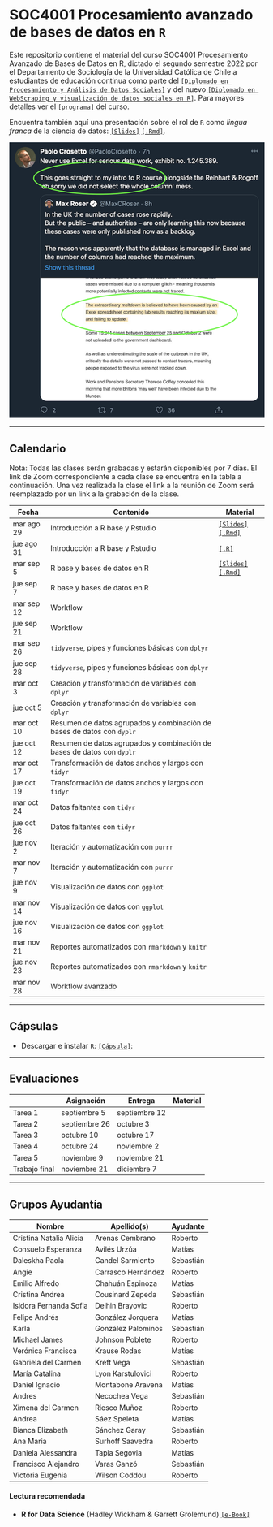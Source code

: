 # SOC4001 Procesamiento avanzado de bases de datos en `R`
Este repositorio contiene el material del curso SOC4001 Procesamiento Avanzado de Bases de Datos en R, dictado el segundo semestre 2022 por el Departamento de Sociología de la Universidad Católica de Chile a estudiantes de educación continua como parte del [`[Diplomado en Procesamiento y Análisis de Datos Sociales]`](https://educacioncontinua.uc.cl/41343-ficha-diplomado-en-procesamiento-y-analisis-de-datos-sociales) y del nuevo [`[Diplomado en WebScraping y visualización de datos sociales en R]`](https://educacioncontinua.uc.cl/programas/diplomado-en-webscraping-y-visualizacion-de-datos-sociales-en-r/). Para mayores detalles ver el [`[programa]`](files/syllabus_soc4001.pdf) del curso.

Encuentra también aquí una presentación sobre el rol de `R` como *lingua franca* de la ciencia de datos: [`[Slides]`](https://mebucca.github.io/dar_soc4001/slides/presentation/presentation#1) [`[.Rmd]`](slides/presentation/presentation.Rmd). 


![useR](files/useR.png)

---
## Calendario

Nota: Todas las clases serán grabadas y estarán disponibles por 7 días. El link de Zoom correspondiente a cada clase se encuentra en la tabla a continuación. Una vez realizada la clase el link a la reunión de Zoom será reemplazado por un link a la grabación de la clase. 


| Fecha             | Contenido                                                      | Material                                                                                                                                                  |
|-------------------|---------------------------------------------------------------|----------------------------------------------------------------------------------------------------------------------------------------------------------|
| mar ago 29        | Introducción a R base y Rstudio                               | [`[Slides]`](https://mebucca.github.io/dar_soc4001/slides/class_1/class_1#1) [`[.Rmd]`](slides/class_1/class_1.Rmd)                                        |
| jue ago 31        | Introducción a R base y Rstudio                               |  [`[.R]`](slides/class_1/class_1.R)                                            |
| mar sep 5         | R base y bases de datos en R                                  | [`[Slides]`](https://mebucca.github.io/dar_soc4001/slides/class_2/class_2#1) [`[.Rmd]`](slides/class_2/class_2.Rmd)                                                                                                                                                         |
| jue sep 7         | R base y bases de datos en R                                  |                                                                                                                                                          |
| mar sep 12        | Workflow                                                      |                                                                                                                                                          |
| jue sep 21        | Workflow                                                      |                                                                                                                                                          |
| mar sep 26        | `tidyverse`, pipes y funciones básicas con `dplyr`            |                                                                                                                                                          |
| jue sep 28        | `tidyverse`, pipes y funciones básicas con `dplyr`            |                                                                                                                                                          |
| mar oct 3         | Creación y transformación de variables con `dplyr`            |                                                                                                                                                          |
| jue oct 5         | Creación y transformación de variables con `dplyr`            |                                                                                                                                                          |
| mar oct 10        | Resumen de datos agrupados y combinación de bases de datos con `dyplr` |                                                                                                                                                          |
| jue oct 12        | Resumen de datos agrupados y combinación de bases de datos con `dyplr` |                                                                                                                                                          |
| mar oct 17        | Transformación de datos anchos y largos con `tidyr`           |                                                                                                                                                          |
| jue oct 19        | Transformación de datos anchos y largos con `tidyr`           |                                                                                                                                                          |
| mar oct 24        | Datos faltantes con `tidyr`                                   |                                                                                                                                                          |
| jue oct 26        | Datos faltantes con `tidyr`                                   |                                                                                                                                                          |
| jue nov 2         | Iteración y automatización con `purrr`                        |                                                                                                                                                          |
| mar nov 7         | Iteración y automatización con `purrr`                        |                                                                                                                                                          |
| jue nov 9         | Visualización de datos con `ggplot`                           |                                                                                                                                                          |
| mar nov 14        | Visualización de datos con `ggplot`                           |                                                                                                                                                          |
| jue nov 16        | Visualización de datos con `ggplot`                           |                                                                                                                                                          |
| mar nov 21        | Reportes automatizados con `rmarkdown` y `knitr`              |                                                                                                                                                          |
| jue nov 23        | Reportes automatizados con `rmarkdown` y `knitr`              |                                                                                                                                                          |
| mar nov 28        | Workflow avanzado                                             |                                                                                                                                                          |



---
## Cápsulas

- Descargar e instalar `R`: [`[Cápsula]`](): 


---
## Evaluaciones 

|                | Asignación   | Entrega       | Material |
|----------------|--------------|---------------|----------|
| Tarea 1        | septiembre 5 | septiembre 12 |          |
| Tarea 2        | septiembre 26| octubre 3     |          |
| Tarea 3        | octubre 10   | octubre 17    |          |
| Tarea 4        | octubre 24   | noviembre 2   |          |
| Tarea 5        | noviembre 9  | noviembre 21  |          |
| Trabajo final  | noviembre 21 | diciembre 7   |          |



---
## Grupos Ayudantía

| Nombre                 | Apellido(s)          | Ayudante  |
|------------------------|----------------------|-----------|
| Cristina Natalia Alicia | Arenas Cembrano      | Roberto   |
| Consuelo Esperanza     | Avilés Urzúa         | Matías    |
| Daleskha Paola         | Candel Sarmiento     | Sebastián |
| Angie                  | Carrasco Hernández   | Roberto   |
| Emilio Alfredo         | Chahuán Espinoza     | Matías    |
| Cristina Andrea        | Cousinard Zepeda     | Sebastián |
| Isidora Fernanda Sofia | Delhin Brayovic      | Roberto   |
| Felipe Andrés          | González Jorquera    | Matías    |
| Karla                  | González Palominos   | Sebastián |
| Michael James          | Johnson Poblete      | Roberto   |
| Verónica Francisca     | Krause Rodas         | Matías    |
| Gabriela del Carmen    | Kreft Vega           | Sebastián |
| María Catalina         | Lyon Karstulovici    | Roberto   |
| Daniel Ignacio         | Montabone Aravena    | Matías    |
| Andres                 | Necochea Vega        | Sebastián |
| Ximena del Carmen      | Riesco Muñoz         | Roberto   |
| Andrea                 | Sáez Speleta         | Matías    |
| Bianca Elizabeth       | Sánchez Garay        | Sebastián |
| Ana Maria              | Surhoff Saavedra     | Roberto   |
| Daniela Alessandra     | Tapia Segovia        | Matías    |
| Francisco Alejandro    | Varas Ganzó          | Sebastián |
| Victoria Eugenia       | Wilson Coddou        | Roberto   |


#### Lectura recomendada

- **R for Data Science** (Hadley Wickham & Garrett Grolemund) [`[e-Book]`](https://r4ds.had.co.nz/)




